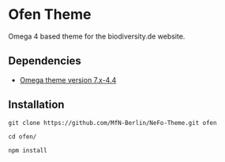 # Ofen Theme
Omega 4 based theme for the biodiversity.de website.

## Dependencies
* [Omega theme version 7.x-4.4](https://www.drupal.org/project/omega)

## Installation
```
git clone https://github.com/MfN-Berlin/NeFo-Theme.git ofen

cd ofen/

npm install
```

